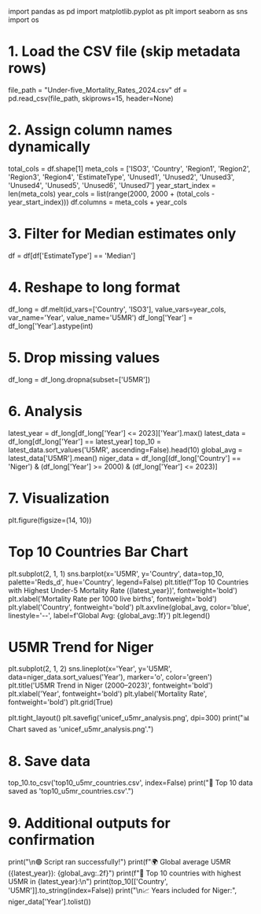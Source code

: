 import pandas as pd
import matplotlib.pyplot as plt
import seaborn as sns
import os

# 1. Load the CSV file (skip metadata rows)
file_path = "Under-five_Mortality_Rates_2024.csv"
df = pd.read_csv(file_path, skiprows=15, header=None)

# 2. Assign column names dynamically
total_cols = df.shape[1]
meta_cols = ['ISO3', 'Country', 'Region1', 'Region2', 'Region3', 'Region4', 'EstimateType',
             'Unused1', 'Unused2', 'Unused3', 'Unused4', 'Unused5', 'Unused6', 'Unused7']
year_start_index = len(meta_cols)
year_cols = list(range(2000, 2000 + (total_cols - year_start_index)))
df.columns = meta_cols + year_cols

# 3. Filter for Median estimates only
df = df[df['EstimateType'] == 'Median']

# 4. Reshape to long format
df_long = df.melt(id_vars=['Country', 'ISO3'], value_vars=year_cols,
                  var_name='Year', value_name='U5MR')
df_long['Year'] = df_long['Year'].astype(int)

# 5. Drop missing values
df_long = df_long.dropna(subset=['U5MR'])

# 6. Analysis
latest_year = df_long[df_long['Year'] <= 2023]['Year'].max()
latest_data = df_long[df_long['Year'] == latest_year]
top_10 = latest_data.sort_values('U5MR', ascending=False).head(10)
global_avg = latest_data['U5MR'].mean()
niger_data = df_long[(df_long['Country'] == 'Niger') &
                     (df_long['Year'] >= 2000) & (df_long['Year'] <= 2023)]

# 7. Visualization
plt.figure(figsize=(14, 10))

# Top 10 Countries Bar Chart
plt.subplot(2, 1, 1)
sns.barplot(x='U5MR', y='Country', data=top_10, palette='Reds_d',
            hue='Country', legend=False)
plt.title(f'Top 10 Countries with Highest Under-5 Mortality Rate ({latest_year})', fontweight='bold')
plt.xlabel('Mortality Rate per 1000 live births', fontweight='bold')
plt.ylabel('Country', fontweight='bold')
plt.axvline(global_avg, color='blue', linestyle='--', label=f'Global Avg: {global_avg:.1f}')
plt.legend()

# U5MR Trend for Niger
plt.subplot(2, 1, 2)
sns.lineplot(x='Year', y='U5MR', data=niger_data.sort_values('Year'),
             marker='o', color='green')
plt.title('U5MR Trend in Niger (2000–2023)', fontweight='bold')
plt.xlabel('Year', fontweight='bold')
plt.ylabel('Mortality Rate', fontweight='bold')
plt.grid(True)

plt.tight_layout()
plt.savefig('unicef_u5mr_analysis.png', dpi=300)
print("📊 Chart saved as 'unicef_u5mr_analysis.png'.")

# 8. Save data
top_10.to_csv('top10_u5mr_countries.csv', index=False)
print("📁 Top 10 data saved as 'top10_u5mr_countries.csv'.")

# 9. Additional outputs for confirmation
print("\n🟢 Script ran successfully!")
print(f"🌍 Global average U5MR ({latest_year}): {global_avg:.2f}")
print(f"📌 Top 10 countries with highest U5MR in {latest_year}:\n")
print(top_10[['Country', 'U5MR']].to_string(index=False))
print("\n📈 Years included for Niger:", niger_data['Year'].tolist())
